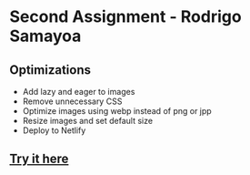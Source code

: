 # Second Assignment - Rodrigo Samayoa

## Optimizations

- Add lazy and eager to images
- Remove unnecessary CSS
- Optimize images using webp instead of png or jpp
- Resize images and set default size
- Deploy to Netlify

## [Try it here](https://bucolic-smakager-fab46c.netlify.app)
